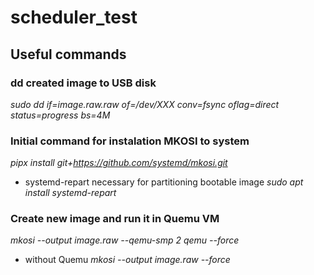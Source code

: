 # scheduler_test



## Useful commands
### dd created image to USB disk
*sudo dd if=image.raw.raw of=/dev/XXX conv=fsync oflag=direct status=progress bs=4M*

### Initial command for instalation MKOSI to system
*pipx install git+https://github.com/systemd/mkosi.git*
- systemd-repart necessary for partitioning bootable image
*sudo apt install systemd-repart*

### Create new image and run it in Quemu VM
*mkosi --output image.raw --qemu-smp 2 qemu --force*
- without Quemu 
*mkosi --output image.raw --force*

